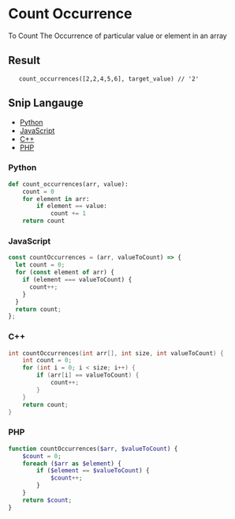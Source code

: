 # Count Occurrence
To Count The Occurrence of particular value or element in an array

## Result

```Py
   count_occurrences([2,2,4,5,6], target_value) // '2'
```

## Snip Langauge

- [Python](#python)
- [JavaScript](#javascript)
- [C++](#c++)
- [PHP](#php)

### Python

```python
def count_occurrences(arr, value):
    count = 0
    for element in arr:
        if element == value:
            count += 1
    return count
```

### JavaScript

```js
const countOccurrences = (arr, valueToCount) => {
  let count = 0;
  for (const element of arr) {
    if (element === valueToCount) {
      count++;
    }
  }
  return count;
};
```

### C++

```c++
int countOccurrences(int arr[], int size, int valueToCount) {
    int count = 0;
    for (int i = 0; i < size; i++) {
        if (arr[i] == valueToCount) {
            count++;
        }
    }
    return count;
}
```

### PHP
```php
function countOccurrences($arr, $valueToCount) {
    $count = 0;
    foreach ($arr as $element) {
        if ($element == $valueToCount) {
            $count++;
        }
    }
    return $count;
}
```
